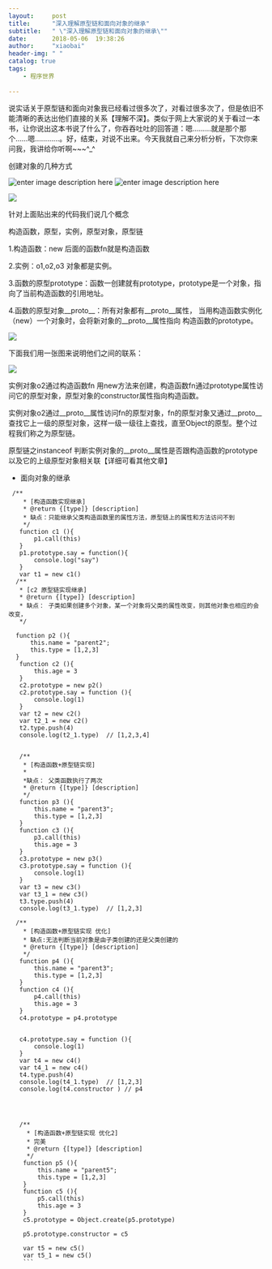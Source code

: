 ```yaml
---
layout:     post
title:      "深入理解原型链和面向对象的继承"
subtitle:   " \"深入理解原型链和面向对象的继承\""
date:       2018-05-06  19:38:26 
author:     "xiaobai"
header-img: " "
catalog: true
tags:
    - 程序世界
     
---
```


说实话关于原型链和面向对象我已经看过很多次了，对看过很多次了，但是依旧不能清晰的表达出他们直接的关系【理解不深】。类似于网上大家说的关于看过一本书，让你说出这本书说了什么了，你吞吞吐吐的回答道：嗯………就是那个那个……嗯…………。好，结束，对说不出来。今天我就自己来分析分析，下次你来问我，我讲给你听啊~~~^_^

创建对象的几种方式

![enter image description here](https://img-blog.csdn.net/2018042918191377?watermark/2/text/aHR0cHM6Ly9ibG9nLmNzZG4ubmV0L3dlaXhpbl8zNjg1MjIzNQ==/font/5a6L5L2T/fontsize/400/fill/I0JBQkFCMA==/dissolve/70)
![enter image description here](https://img-blog.csdn.net/2018042918191377?watermark/2/text/aHR0cHM6Ly9ibG9nLmNzZG4ubmV0L3dlaXhpbl8zNjg1MjIzNQ==/font/5a6L5L2T/fontsize/400/fill/I0JBQkFCMA==/dissolve/70)

![](https://img-blog.csdn.net/20180429181853243?watermark/2/text/aHR0cHM6Ly9ibG9nLmNzZG4ubmV0L3dlaXhpbl8zNjg1MjIzNQ==/font/5a6L5L2T/fontsize/400/fill/I0JBQkFCMA==/dissolve/70)

针对上面贴出来的代码我们说几个概念

 构造函数，原型，实例，原型对象，原型链

1.构造函数：new 后面的函数fn就是构造函数

2.实例：o1,o2,o3 对象都是实例。

3.函数的原型prototype：函数一创建就有prototype，prototype是一个对象，指向了当前构造函数的引用地址。

4.函数的原型对象__proto__：所有对象都有__proto__属性， 当用构造函数实例化（new）一个对象时，会将新对象的__proto__属性指向 构造函数的prototype。

![](https://img-blog.csdn.net/20180429182417640?watermark/2/text/aHR0cHM6Ly9ibG9nLmNzZG4ubmV0L3dlaXhpbl8zNjg1MjIzNQ==/font/5a6L5L2T/fontsize/400/fill/I0JBQkFCMA==/dissolve/70)

下面我们用一张图来说明他们之间的联系：

![](https://img-blog.csdn.net/20180506182851429)



实例对象o2通过构造函数fn 用new方法来创建，构造函数fn通过prototype属性访问它的原型对象，原型对象的constructor属性指向构造函数。

实例对象o2通过__proto__属性访问fn的原型对象，fn的原型对象又通过__proto__ 查找它上一级的原型对象，这样一级一级往上查找，直至Object的原型。整个过程我们称之为原型链。

原型链之instanceof 
判断实例对象的__proto__属性是否跟构造函数的prototype以及它的上级原型对象相关联【详细可看其他文章】

 - 面向对象的继承
 ```
  /**
     * [构造函数实现继承]
     * @return {[type]} [description]
     * 缺点：只能继承父类构造函数里的属性方法，原型链上的属性和方法访问不到
     */
    function c1 (){
        p1.call(this)
    }
    p1.prototype.say = function(){
        console.log("say")
    }
    var t1 = new c1()
   /**
    * [c2 原型链实现继承]
    * @return {[type]} [description]
    * 缺点： 子类如果创建多个对象，某一个对象将父类的属性改变，则其他对象也相应的会改变，
    */
   
   function p2 (){
       this.name = "parent2";
       this.type = [1,2,3]
   }
    function c2 (){
        this.age = 3
    }
    c2.prototype = new p2()
    c2.prototype.say = function (){
        console.log(1)
    } 
    var t2 = new c2()
    var t2_1 = new c2()
    t2.type.push(4)
    console.log(t2_1.type)  // [1,2,3,4]
 
 
    /**
     * [构造函数+原型链实现]
     *
     *缺点： 父类函数执行了两次
     * @return {[type]} [description]
     */
    function p3 (){
        this.name = "parent3";
        this.type = [1,2,3]
    }
    function c3 (){
        p3.call(this)
        this.age = 3
    }
    c3.prototype = new p3()
    c3.prototype.say = function (){
        console.log(1)
    } 
    var t3 = new c3()
    var t3_1 = new c3()
    t3.type.push(4)
    console.log(t3_1.type)  // [1,2,3]
   
   /**
     * [构造函数+原型链实现 优化]
     * 缺点:无法判断当前对象是由子类创建的还是父类创建的
     * @return {[type]} [description]
     */
    function p4 (){
        this.name = "parent3";
        this.type = [1,2,3]
    }
    function c4 (){
        p4.call(this)
        this.age = 3
    }
    c4.prototype = p4.prototype
 
 
    c4.prototype.say = function (){
        console.log(1)
    } 
    var t4 = new c4()
    var t4_1 = new c4()
    t4.type.push(4)
    console.log(t4_1.type)  // [1,2,3]
    console.log(t4.constructor ) // p4
 
 
 
 
    /**
      * [构造函数+原型链实现 优化2]
      * 完美
      * @return {[type]} [description]
      */
     function p5 (){
         this.name = "parent5";
         this.type = [1,2,3]
     }
     function c5 (){
         p5.call(this)
         this.age = 3
     }
     c5.prototype = Object.create(p5.prototype)
    
     p5.prototype.constructor = c5
    
     var t5 = new c5()
     var t5_1 = new c5()
     ```















